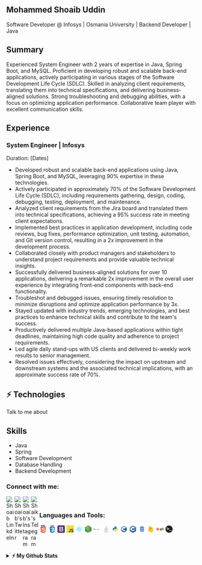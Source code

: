 ## Mohammed Shoaib Uddin 

<h>Software Developer @ Infosys | Osmania University | Backend Developer | Java</h>

<h2>Summary</h2>
<p>Experienced System Engineer with 2 years of expertise in Java, Spring Boot, and MySQL. Proficient in developing robust and scalable back-end applications, actively participating in various stages of the Software Development Life Cycle (SDLC). Skilled in analyzing client requirements, translating them into technical specifications, and delivering business-aligned solutions. Strong troubleshooting and debugging abilities, with a focus on optimizing application performance. Collaborative team player with excellent communication skills.</p>

<h2>Experience</h2>
<h3>System Engineer | Infosys</h3>
<p>Duration: [Dates]</p>
<ul>
  <li>Developed robust and scalable back-end applications using Java, Spring Boot, and MySQL, leveraging 90% expertise in these technologies.</li>
  <li>Actively participated in approximately 70% of the Software Development Life Cycle (SDLC), including requirements gathering, design, coding, debugging, testing, deployment, and maintenance.</li>
  <li>Analyzed client requirements from the Jira board and translated them into technical specifications, achieving a 95% success rate in meeting client expectations.</li>
  <li>Implemented best practices in application development, including code reviews, bug fixes, performance optimization, unit testing, automation, and Git version control, resulting in a 2x improvement in the development process.</li>
  <li>Collaborated closely with product managers and stakeholders to understand project requirements and provide valuable technical insights.</li>
  <li>Successfully delivered business-aligned solutions for over 10 applications, delivering a remarkable 2x improvement in the overall user experience by integrating front-end components with back-end functionality.</li>
  <li> Troubleshot and debugged issues, ensuring timely resolution to minimize disruptions and optimize application performance by 3x.</li>
  <li>Stayed updated with industry trends, emerging technologies, and best practices to enhance technical skills and contribute to the team's success.</li>
  <li>Productively delivered multiple Java-based applications within tight deadlines, maintaining high code quality and adherence to project requirements.</li>
  <li>Led agile daily stand-ups with US clients and delivered bi-weekly work results to senior management.</li>
  <li>Resolved issues effectively, considering the impact on upstream and downstream systems and the associated technical implications, with an approximate success rate of 70%.</li>
</ul>



## ⚡ Technologies
Talk to me about
<h2>Skills</h2>
<ul>
  <li>Java</li>
  <li>Spring</li>
  <li>Software Development</li>
  <li>Database Handling</li>
  <li>Backend Development</li>
</ul>


### Connect with me:

<a href="https://www.linkedin.com/in/MshoaibU" target="_blank">
  <img align="left" alt="Shoaib LinkdeIn" width="22px" src="https://cdn.jsdelivr.net/npm/simple-icons@v3/icons/linkedin.svg" />
</a>
<a href="https://twitter.com/ixooxntshoaib">
  <img align="left" alt="Shoaib's Twitter" width="22px" src="https://cdn.jsdelivr.net/npm/simple-icons@v3/icons/twitter.svg" />
</a>

<a href="https://www.instagram.com/md._.x297/" target="_blank">
  <img align="left" alt="Shoaib's Instagram" width="22px" src="https://cdn.jsdelivr.net/npm/simple-icons@v3/icons/instagram.svg" />
</a>

<a href="https://t.me/sho297">
  <img align="left" alt="Shaik's Telegram" width="22px" src="https://cdn.jsdelivr.net/npm/simple-icons@v3/icons/telegram.svg" />
</a>

<br />

### Languages and Tools:
<code><img height="20" src="https://raw.githubusercontent.com/github/explore/80688e429a7d4ef2fca1e82350fe8e3517d3494d/topics/html/html.png"></code>
<code><img height="20" src="https://raw.githubusercontent.com/github/explore/80688e429a7d4ef2fca1e82350fe8e3517d3494d/topics/css/css.png"></code>
<code><img height="20" src="https://raw.githubusercontent.com/github/explore/80688e429a7d4ef2fca1e82350fe8e3517d3494d/topics/bootstrap/bootstrap.png"></code>
<code><img height="20" src="https://raw.githubusercontent.com/github/explore/80688e429a7d4ef2fca1e82350fe8e3517d3494d/topics/javascript/javascript.png"></code>
<code><img height="20" src="https://raw.githubusercontent.com/github/explore/80688e429a7d4ef2fca1e82350fe8e3517d3494d/topics/react/react.png"></code>
<code><img height="20" src="https://raw.githubusercontent.com/github/explore/80688e429a7d4ef2fca1e82350fe8e3517d3494d/topics/nodejs/nodejs.png"></code>
<code><img height="20" src="https://raw.githubusercontent.com/github/explore/80688e429a7d4ef2fca1e82350fe8e3517d3494d/topics//mongodb/mongodb.png"></code>
<code><img height="20" src="https://raw.githubusercontent.com/github/explore/80688e429a7d4ef2fca1e82350fe8e3517d3494d/topics/java/java.png"></code>
<code><img height="20" src="https://raw.githubusercontent.com/github/explore/80688e429a7d4ef2fca1e82350fe8e3517d3494d/topics/python/python.png"></code>
<code><img height="20" src="https://raw.githubusercontent.com/github/explore/80688e429a7d4ef2fca1e82350fe8e3517d3494d/topics/c/c.png"></code>
<code><img height="20" src="https://raw.githubusercontent.com/github/explore/80688e429a7d4ef2fca1e82350fe8e3517d3494d/topics/cpp/cpp.png"></code>
<code><img height="20" src="https://raw.githubusercontent.com/github/explore/80688e429a7d4ef2fca1e82350fe8e3517d3494d/topics/sql/sql.png"></code>
<code><img height="20" src="https://raw.githubusercontent.com/github/explore/80688e429a7d4ef2fca1e82350fe8e3517d3494d/topics/firebase/firebase.png"></code>
<code><img height="20" src="https://raw.githubusercontent.com/github/explore/80688e429a7d4ef2fca1e82350fe8e3517d3494d/topics/git/git.png"></code>
<code><img height="20" src="https://raw.githubusercontent.com/github/explore/80688e429a7d4ef2fca1e82350fe8e3517d3494d/topics/terminal/terminal.png"></code>


<br />
<br />


<details>
  <summary><strong>⚡ My Github Stats</strong></summary>
  <br>
  
  [![github stats](https://github-readme-stats.codestackr.vercel.app/api?username=shoaibuddin146&count_private=true&show_icons=true&hide_border=true&theme=tokyonight)](https://github.com/shoaibuddin146)&nbsp;
  [![Top Langs](https://github-readme-stats.vercel.app/api/top-langs/?username=shoaibuddin146&theme=tokyonight&layout=compact&hide=Jupyter%20Notebook)](https://github.com/shoaibuddin146)

</details>

